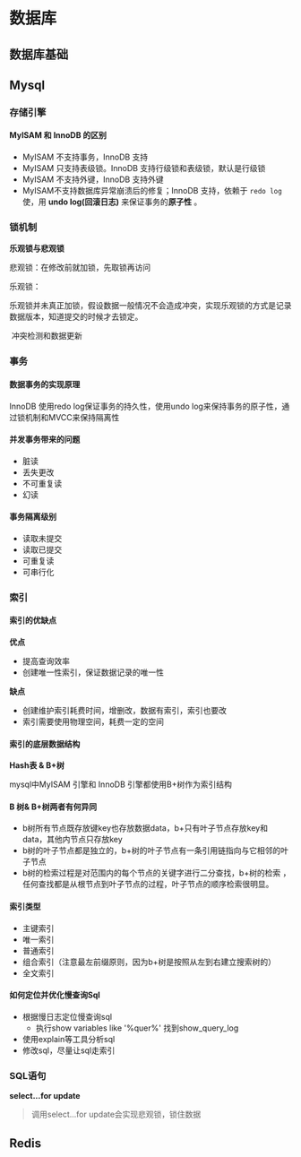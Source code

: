 # 数据库

## 数据库基础

## Mysql

### 存储引擎

#### MyISAM 和 InnoDB 的区别

- MyISAM 不支持事务，InnoDB 支持
- MyISAM 只支持表级锁。InnoDB 支持行级锁和表级锁，默认是行级锁
- MyISAM 不支持外键，InnoDB 支持外键
- MyISAM不支持数据库异常崩溃后的修复；InnoDB 支持，依赖于 `redo log`使，用 **undo log(回滚日志)** 来保证事务的**原子性** 。

### 锁机制

**乐观锁与悲观锁**

悲观锁：在修改前就加锁，先取锁再访问

乐观锁：

​	乐观锁并未真正加锁，假设数据一般情况不会造成冲突，实现乐观锁的方式是记录数据版本，知道提交的时候才去锁定。

​	冲突检测和数据更新

### 事务

#### 数据事务的实现原理

InnoDB 使用redo log保证事务的持久性，使用undo log来保持事务的原子性，通过锁机制和MVCC来保持隔离性

#### 并发事务带来的问题

- 脏读
- 丢失更改
- 不可重复读
- 幻读

#### 事务隔离级别

- 读取未提交
- 读取已提交
- 可重复读
- 可串行化

### 索引

#### 索引的优缺点

**优点**

- 提高查询效率
- 创建唯一性索引，保证数据记录的唯一性

**缺点**

- 创建维护索引耗费时间，增删改，数据有索引，索引也要改
- 索引需要使用物理空间，耗费一定的空间

#### 索引的底层数据结构

**Hash表 & B+树**

mysql中MyISAM 引擎和 InnoDB 引擎都使用B+树作为索引结构

#### B 树& B+树两者有何异同

- b树所有节点既存放键key也存放数据data，b+只有叶子节点存放key和data，其他内节点只存放key
- b树的叶子节点都是独立的，b+树的叶子节点有一条引用链指向与它相邻的叶子节点
- b树的检索过程是对范围内的每个节点的关键字进行二分查找，b+树的检索 ，任何查找都是从根节点到叶子节点的过程，叶子节点的顺序检索很明显。

#### 索引类型

- 主键索引
- 唯一索引
- 普通索引
- 组合索引（注意最左前缀原则，因为b+树是按照从左到右建立搜索树的）
- 全文索引

#### 如何定位并优化慢查询Sql

- 根据慢日志定位慢查询sql
  - 执行show variables like '%quer%' 找到show_query_log
- 使用explain等工具分析sql
- 修改sql，尽量让sql走索引



### SQL语句

**select...for update**

> 调用select...for update会实现悲观锁，锁住数据

## Redis

